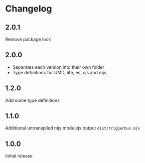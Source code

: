 # Changelog

## 2.0.1

Remove package lock

## 2.0.0

- Separates each version into their own folder
- Type definitions for UMD, iife, es, cjs and mjs

## 1.2.0

Add some type definitions

## 1.1.0

Additional untranspiled mjs modulejs output `dist/triggerbus.mjs`

## 1.0.0

Initial release

